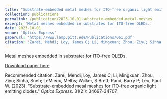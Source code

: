 ```yaml
---
title: "Substrate-embedded metal meshes for ITO-free organic light emitting diodes"
collection: publications
permalink: /publication/2023-10-01-substrate-embedded-metal-meshes
excerpt: 'Metal meshes embedded in substrates for ITO-free OLEDs.'
date: 2023-10-01
venue: 'Optics Express'
paperurl: 'https://www.lamp.pitt.edu/Publications/061.pdf'
citation: 'Zarei, Mehdi; Loy, James C; Li, Mingxuan; Zhou, Ziyu; Sinha, Sneh; LeMieux, Melbs; Walker, S Brett; Rand, Barry P; Leu, Paul W. (2023). &quot;Substrate-embedded metal meshes for ITO-free organic light emitting diodes.&quot; <i>Optics Express</i>. 31(21): 34697-34707.'
---
```

Metal meshes embedded in substrates for ITO-free OLEDs.

[Download paper here](https://www.lamp.pitt.edu/Publications/061.pdf)

Recommended citation: Zarei, Mehdi; Loy, James C; Li, Mingxuan; Zhou, Ziyu; Sinha, Sneh; LeMieux, Melbs; Walker, S Brett; Rand, Barry P; Leu, Paul W. (2023). "Substrate-embedded metal meshes for ITO-free organic light emitting diodes." <i>Optics Express</i>. 31(21): 34697-34707.